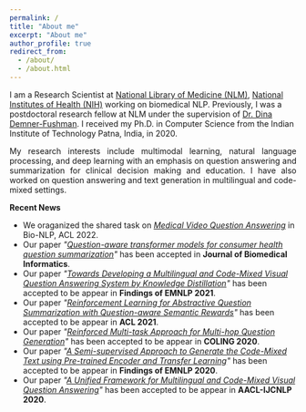 ```yaml
---
permalink: /
title: "About me"
excerpt: "About me"
author_profile: true
redirect_from: 
  - /about/
  - /about.html
---
```


I am a Research Scientist at [National Library of Medicine (NLM)](https://www.nlm.nih.gov/), [National Institutes of Health (NIH)](https://www.nih.gov/) working on biomedical NLP. Previously, I was a postdoctoral research fellow at NLM under the supervision of [Dr. Dina Demner-Fushman](https://www.nlm.nih.gov/research/researchstaff/DemnerFushmanDina.html). I received my Ph.D. in Computer Science from the Indian Institute of Technology Patna, India, in 2020.


<p align="justify">
My research interests include multimodal learning, natural language processing, and deep learning with an emphasis on question answering and summarization for clinical decision making and education. I have also worked on question answering and text generation in multilingual and code-mixed settings. 
</p>


**Recent News**
* We oraganized the shared task on *[Medical Video Question Answering](https://medvidqa.github.io/)* in Bio-NLP, ACL 2022.
* Our paper *"[Question-aware transformer models for consumer health question summarization](https://www.sciencedirect.com/science/article/pii/S1532046422000569)"* has been accepted in **Journal of Biomedical Informatics**.
* Our paper *"[Towards Developing a Multilingual and Code-Mixed Visual Question Answering System by Knowledge Distillation](https://arxiv.org/pdf/2109.04653.pdf)"* has been accepted to be appear in **Findings of EMNLP 2021**.
* Our paper *"[Reinforcement Learning for Abstractive Question Summarization with Question-aware Semantic Rewards](https://aclanthology.org/2021.acl-short.33/)"* has been accepted to be appear in **ACL 2021**.
* Our paper *"[Reinforced Multi-task Approach for Multi-hop Question Generation](https://arxiv.org/pdf/2004.02143.pdf)"* has been accepted to be appear in **COLING 2020**.
* Our paper *"[A Semi-supervised Approach to Generate the Code-Mixed Text using Pre-trained Encoder and Transfer Learning](https://github.com/deepaknlp/deepaknlp.github.io/raw/master/files/EMNLP_Code_Mixed_Camera_Ready.pdf)"* has been accepted to be appear in **Findings of EMNLP 2020**.
* Our paper *"[A Unified Framework for Multilingual and Code-Mixed Visual Question Answering](https://www.aclweb.org/anthology/2020.aacl-main.90/)"* has been accepted to be appear in **AACL-IJCNLP 2020**.
